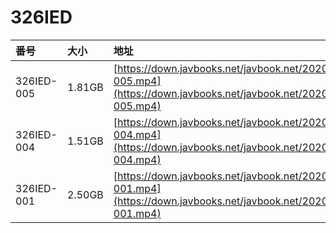# 326IED

| 番号 | 大小 | 地址 |
| :--- | :--- | :--- |
| 326IED-005 | 1.81GB | [https://down.javbooks.net/javbook.net/2020/06/23/326IED-005.mp4](https://down.javbooks.net/javbook.net/2020/06/23/326IED-005.mp4) |
| 326IED-004 | 1.51GB | [https://down.javbooks.net/javbook.net/2020/06/21/326IED-004.mp4](https://down.javbooks.net/javbook.net/2020/06/21/326IED-004.mp4) |
| 326IED-001 | 2.50GB | [https://down.javbooks.net/javbook.net/2020/06/23/326IED-001.mp4](https://down.javbooks.net/javbook.net/2020/06/23/326IED-001.mp4) |

